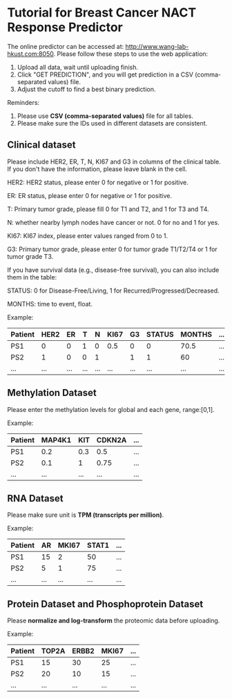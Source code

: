 # Tutorial for Breast Cancer NACT Response Predictor

The online predictor can be accessed at: http://www.wang-lab-hkust.com:8050.
Please follow these steps to use the web application:
1. Upload all data, wait until uploading finish.
2. Click "GET PREDICTION", and you will get prediction in a CSV (comma-separated values) file.
3. Adjust the cutoff to find a best binary prediction.

Reminders:
1. Please use **CSV (comma-separated values)** file for all tables.
2. Please make sure the IDs used in different datasets are consistent.

## Clinical dataset

Please include HER2, ER, T, N, KI67 and G3 in columns of the clinical table. If you don't have the information, please leave blank in the cell.

HER2: HER2 status, please enter 0 for negative or 1 for positive.

ER: ER status, please enter 0 for negative or 1 for positive.

T: Primary tumor grade, please fill 0 for T1 and T2, and 1 for T3 and T4.

N: whether nearby lymph nodes have cancer or not. 0 for no and 1 for yes.

KI67: KI67 index, please enter values ranged from 0 to 1.

G3: Primary tumor grade, please enter 0 for tumor grade T1/T2/T4 or 1 for tumor grade T3.

If you have survival data (e.g., disease-free survival), you can also include them in the table:

STATUS: 0 for Disease-Free/Living, 1 for Recurred/Progressed/Decreased.

MONTHS: time to event, float.

Example:

| Patient | HER2 | ER | T | N | KI67 | G3 | STATUS | MONTHS |... |
| --- | --- | --- | --- | --- | --- | --- | --- | --- | --- |
| PS1 | 0 | 0 | 1 | 0 | 0.5 | 0 | 0 | 70.5 | ... |
| PS2 | 1 | 0 | 0 | 1 |  | 1 | 1 | 60 | ... |
| ... | ... | ... | ... | ... | ... | ... | ... | ... | ... |


## Methylation Dataset

Please enter the methylation levels for global and each gene, range:[0,1].

Example:

| Patient | MAP4K1 | KIT | CDKN2A | ... |
| --- | --- | --- | --- | --- |
| PS1 | 0.2 | 0.3 | 0.5 | ... |
| PS2 | 0.1 | 1 | 0.75 | ... |
| ... | ... | ... | ... | ... |

## RNA Dataset

Please make sure unit is **TPM (transcripts per million)**.

Example:

| Patient | AR | MKI67 | STAT1 | ... |
| --- | --- | --- | --- | --- |
| PS1 | 15 | 2 | 50 | ... |
| PS2 | 5 | 1 | 75 | ... |
| ... | ... | ... | ... | ... |

## Protein Dataset and Phosphoprotein Dataset

Please **normalize and log-transform** the proteomic data before uploading.

Example:

| Patient | TOP2A | ERBB2 | MKI67 | ... |
| --- | --- | --- | --- | --- |
| PS1 | 15 | 30 | 25 | ... |
| PS2 | 20 | 10 | 15 | ... |
| ... | ... | ... | ... | ... |

